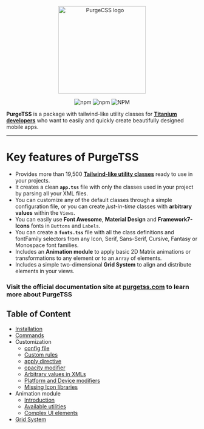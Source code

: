 <p align="center">
	<img src="https://codigomovil.mx/images/logotipo-purgetss-gris.svg" height="230" width="230" alt="PurgeCSS logo"/>
</p>

<div align="center">

![npm](https://img.shields.io/npm/dm/purgetss)
![npm](https://img.shields.io/npm/v/purgetss)
![NPM](https://img.shields.io/npm/l/purgetss)

</div>

**PurgeTSS** is a package with tailwind-like utility classes for **[Titanium developers](https://tidev.io/)** who want to easily and quickly create beautifully designed mobile apps.

---

# Key features of PurgeTSS

- Provides more than 19,500 **[Tailwind-like utility classes](https://tailwindcss.com/)** ready to use in your projects.
- It creates a clean **`app.tss`** file with only the classes used in your project by parsing all your XML files.
- You can customize any of the default classes through a simple configuration file, or you can create _just-in-time_ classes with **arbitrary values** within the `Views`.
- You can easily use **Font Awesome**, **Material Design** and **Framework7-Icons** fonts in `Buttons` and `Labels`.
- You can create a **`fonts.tss`** file with all the class definitions and fontFamily selectors from any Icon, Serif, Sans-Serif, Cursive, Fantasy or Monospace font families.
- Includes an **Animation module** to apply basic 2D Matrix animations or transformations to any element or to an `Array` of elements.
- Includes a simple two-dimensional **Grid System** to align and distribute elements in your views.

### Visit the official documentation site at [purgetss.com](https://purgetss.com) to learn more about PurgeTSS

## Table of Content

- [Installation](https://purgetss.com/docs/installation)
- [Commands](https://purgetss.com/docs/commands)
- Customization
  - [config file](https://purgetss.com/docs/customization/the-config-file)
  - [Custom rules](https://purgetss.com/docs/customization/custom-rules)
  - [apply directive](https://purgetss.com/docs/customization/the-apply-directive)
  - [opacity modifier](https://purgetss.com/docs/customization/the-opacity-modifier)
  - [Arbitrary values in XMLs](https://purgetss.com/docs/customization/arbitrary-values)
  - [Platform and Device modifiers](https://purgetss.com/docs/customization/platform-and-device-modifiers)
  - [Missing Icon libraries](https://purgetss.com/docs/customization/missing-icon-libraries)
- Animation module
  - [Introduction](https://purgetss.com/docs/animation-module/introduction)
  - [Available utilities](https://purgetss.com/docs/animation-module/available-utilities)
  - [Complex UI elements](https://purgetss.com/docs/animation-module/complex-ui-elements)
- [Grid System](https://purgetss.com/docs/grid-system)
